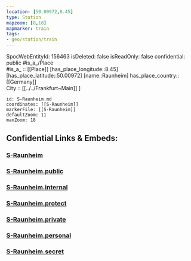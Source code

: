 ```yaml
---
location: [50.00972,8.45] 
type: Station 
mapzoom: [8,18] 
mapmarker: train 
tags:
- geo/station/train
---
```

SpocWebEntityId: 156463
isDeleted: false
isReadOnly: false
confidential: public
#is_a_/Place  
#is_a_ :: [[Place]] 
[has_place_longitude::8.45] 
[has_place_latitude::50.00972] 
[name::Raunheim] 
has_place_country:: [[Germany]]  
City :: [[../../Frankfurt~Main]] ] 


```leaflet
id: S-Raunheim.md
coordinates: [[S-Raunheim]] 
markerFile: [[S-Raunheim]] 
defaultZoom: 11 
maxZoom: 18
```


## Confidential Links & Embeds: 

### [S-Raunheim](/_Standards/Earth/Continent/Europe/Europe~Central/Germany/Germany~West/Hessen/counties~Hessen/Frankfurt~Main/Stations-FFM~S/S-Raunheim.md) 

### [S-Raunheim.public](/_public/Earth/Continent/Europe/Europe~Central/Germany/Germany~West/Hessen/counties~Hessen/Frankfurt~Main/Stations-FFM~S/S-Raunheim.public.md) 

### [S-Raunheim.internal](/_internal/Earth/Continent/Europe/Europe~Central/Germany/Germany~West/Hessen/counties~Hessen/Frankfurt~Main/Stations-FFM~S/S-Raunheim.internal.md) 

### [S-Raunheim.protect](/_protect/Earth/Continent/Europe/Europe~Central/Germany/Germany~West/Hessen/counties~Hessen/Frankfurt~Main/Stations-FFM~S/S-Raunheim.protect.md) 

### [S-Raunheim.private](/_private/Earth/Continent/Europe/Europe~Central/Germany/Germany~West/Hessen/counties~Hessen/Frankfurt~Main/Stations-FFM~S/S-Raunheim.private.md) 

### [S-Raunheim.personal](/_personal/Earth/Continent/Europe/Europe~Central/Germany/Germany~West/Hessen/counties~Hessen/Frankfurt~Main/Stations-FFM~S/S-Raunheim.personal.md) 

### [S-Raunheim.secret](/_secret/Earth/Continent/Europe/Europe~Central/Germany/Germany~West/Hessen/counties~Hessen/Frankfurt~Main/Stations-FFM~S/S-Raunheim.secret.md)

